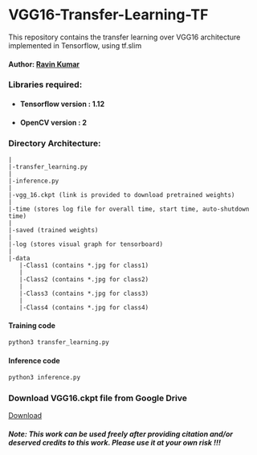 # VGG16-Transfer-Learning-TF
This repository contains the transfer learning over VGG16 architecture implemented in Tensorflow, using tf.slim

####  Author: [Ravin Kumar](https://mr-ravin.github.io)
### Libraries required:
- #### Tensorflow version : 1.12
- #### OpenCV version : 2

### Directory Architecture:
```
|
|-transfer_learning.py 
|
|-inference.py 
|
|-vgg_16.ckpt (link is provided to download pretrained weights)
|
|-time (stores log file for overall time, start time, auto-shutdown time)
|
|-saved (trained weights)
|
|-log (stores visual graph for tensorboard)
|
|-data
   |-Class1 (contains *.jpg for class1)
   |
   |-Class2 (contains *.jpg for class2)
   |
   |-Class3 (contains *.jpg for class3)
   |
   |-Class4 (contains *.jpg for class4)
```

#### Training code
```python
python3 transfer_learning.py
```

#### Inference code
```python
python3 inference.py
```

### Download VGG16.ckpt file from Google Drive
[Download](https://drive.google.com/file/d/1M8YIeVplrx1fuPBblEZQmDCOSgRLUABc/view?usp=sharing)

##### Note: This work can be used freely after providing citation and/or deserved credits to this work. Please use it at your own risk !!!
